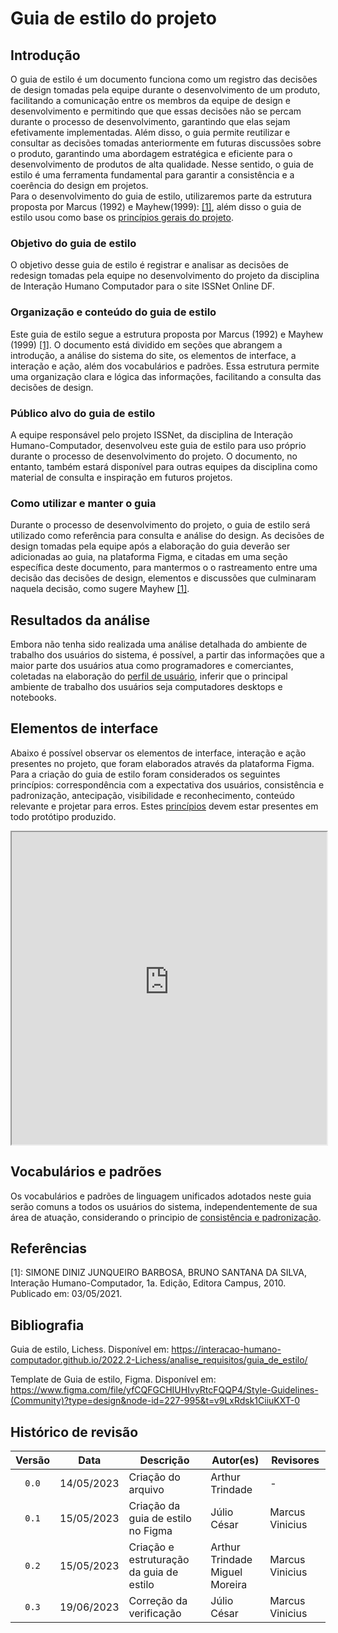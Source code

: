 # Guia de estilo do projeto
## Introdução
O guia de estilo é um documento funciona como um registro das decisões de design tomadas pela equipe durante o desenvolvimento de um produto, facilitando a comunicação entre os membros da equipe de design e desenvolvimento e permitindo que que essas decisões não se percam durante o processo de desenvolvimento, garantindo que elas sejam efetivamente implementadas. Além disso, o guia permite reutilizar e consultar as decisões tomadas anteriormente em futuras discussões sobre o produto, garantindo uma abordagem estratégica e eficiente para o desenvolvimento de produtos de alta qualidade.
Nesse sentido, o guia de estilo é uma ferramenta fundamental para garantir a consistência e a coerência do design em projetos.
<br>
Para o desenvolvimento do guia de estilo, utilizaremos parte da estrutura proposta por Marcus (1992) e Mayhew(1999): <a href="#simone">[1]</a>, além disso o guia de estilo usou como base os [princípios gerais do projeto](./principios_gerais.md).

### Objetivo do guia de estilo
O objetivo desse guia de estilo é registrar e analisar as decisões de redesign tomadas pela equipe no desenvolvimento do projeto da disciplina de Interação Humano Computador para o site ISSNet Online DF.

### Organização e conteúdo do guia de estilo
Este guia de estilo segue a estrutura proposta por Marcus (1992) e Mayhew (1999) <a href="#simone">[1]</a>. O documento está dividido em seções que abrangem a introdução, a análise do sistema do site, os elementos de interface, a interação e ação, além dos vocabulários e padrões. Essa estrutura permite uma organização clara e lógica das informações, facilitando a consulta das decisões de design.

### Público alvo do guia de estilo
A equipe responsável pelo projeto ISSNet, da disciplina de Interação Humano-Computador, desenvolveu este guia de estilo para uso próprio durante o processo de desenvolvimento do projeto. O documento, no entanto, também estará disponível para outras equipes da disciplina como material de consulta e inspiração em futuros projetos.

### Como utilizar e manter o guia
Durante o processo de desenvolvimento do projeto, o guia de estilo será utilizado como referência para consulta e análise do design. As decisões de design tomadas pela equipe após a elaboração do guia deverão ser adicionadas ao guia, na plataforma Figma, e citadas em uma seção específica deste documento, para mantermos o o rastreamento entre uma decisão das decisões de design, elementos e discussões que culminaram naquela decisão, como sugere Mayhew <a href='#simone'>[1]</a>.

## Resultados da análise
Embora não tenha sido realizada uma análise detalhada do ambiente de trabalho dos usuários do sistema, é possível, a partir das informações que a maior parte dos usuários atua como programadores e comerciantes, coletadas na elaboração do <a href='./perfil_de_usuario'>perfil de usuário</a>, inferir que o principal ambiente de trabalho dos usuários seja computadores desktops e notebooks.

## Elementos de interface
Abaixo é possível observar os elementos de interface, interação e ação presentes no projeto, que foram elaborados através da plataforma Figma. Para a criação do guia de estilo foram considerados os seguintes princípios: correspondência com a expectativa dos usuários, consistência e padronização, antecipação, visibilidade e reconhecimento, conteúdo relevante e projetar para erros. Estes [princípios](./principios_gerais.md) devem estar presentes em todo protótipo produzido.

<iframe src="https://interacao-humano-computador.github.io/2023.1-ISSNet/analise_de_requisitos/doc/Guia_de_estilo.pdf" width="100%" height="500px"></iframe>

## Vocabulários e padrões
Os vocabulários e padrões de linguagem unificados adotados neste guia serão comuns a todos os usuários do sistema, independentemente de sua área de atuação, considerando o principio de [consistência e padronização](./principios_gerais.md).

## Referências
<!-- FONTES CITADAS UTILIZADAS PARA EMBASAR O TEXTO. REMOVER CASO NÃO HOUVER  -->
<span id="simone">[1]: SIMONE DINIZ JUNQUEIRO BARBOSA, BRUNO SANTANA DA SILVA, Interação Humano-Computador, 1a.
Edição, Editora Campus, 2010. Publicado em: 03/05/2021.</span>

## Bibliografia
<!-- FONTES CONSULTADAS DURANTE A ELABORAÇÃO DO TEXTO, CITADAS OU NÃO. REMOVER CASO NÃO HOUVER -->
Guia de estilo, Lichess. Disponível em:  <https://interacao-humano-computador.github.io/2022.2-Lichess/analise_requisitos/guia_de_estilo/>

Template de Guia de estilo, Figma. Disponível em: <https://www.figma.com/file/yfCQFGCHIUHIvyRtcFQQP4/Style-Guidelines-(Community)?type=design&node-id=227-995&t=v9LxRdsk1CiiuKXT-0>

## Histórico de revisão

| Versão     | Data        | Descrição                                | Autor(es)                                        | Revisores       |
| :--------: | :---------: | ---------------------------------------- | ------------------------------------------------ | --------------- |
| `0.0`      |  14/05/2023 | Criação do arquivo                       | Arthur Trindade                                  | - |
| `0.1`      |  15/05/2023 | Criação da guia de estilo no Figma       | Júlio César                                      | Marcus Vinicius |
| `0.2`      |  15/05/2023 | Criação e estruturação da guia de estilo | Arthur Trindade<br>Miguel Moreira                | Marcus Vinicius |
| `0.3`      |  19/06/2023 | Correção da verificação                  | Júlio César                                      | Marcus Vinicius |